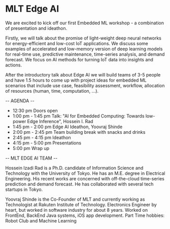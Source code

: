 # MLT Edge AI
We are excited to kick off our first Embedded ML workshop - a combination of presentation and ideathon.

Firstly, we will talk about the promise of light-weight deep neural networks for energy-efficient and low-cost IoT applications. We discuss some examples of accelerated and low-memory version of deep learning models for real-time use, predictive maintenance, time-series analysis, and demand forecast. We focus on AI methods for turning IoT data into insights and actions.

After the introductory talk about Edge AI we will build teams of 3-5 people and have 1.5 hours to come up with project ideas for embedded ML scenarios that include use case, feasibility assessment, workflow, allocation of resources (human, time, computation, ...).

-- AGENDA --
- 12:30 pm Doors open
- 1:00 pm - 1:45 pm Talk: "AI for Embedded Computing: Towards low-power Edge Inference", Hossein I. Rad
- 1:45 pm - 2:00 pm Edge AI Ideathon, Yoovraj Shinde
- 2:00 pm - 2:45 pm Team building break with snacks and drinks
- 2:45 pm - 4:15 pm Ideathon
- 4:15 pm - 5:00 pm Presentations
- 5:00 pm Wrap up

-- MLT EDGE AI TEAM --

Hossein Izadi Rad is a Ph.D. candidate of Information Science and Technology with the University of Tokyo. He has an M.E. degree in Electrical Engineering. His recent works are concerned with off-the-cloud time-series prediction and demand forecast. He has collaborated with several tech startups in Tokyo.

Yoovraj Shinde is the Co-Founder of MLT and currently working as Technologist at Rakuten Institute of Technology. Electronics Engineer by heart, but worked in software industry for about 8 years. Worked on FrontEnd, BackEnd Java systems, iOS app development. Part Time hobbies: Robot Club and Machine Learning
